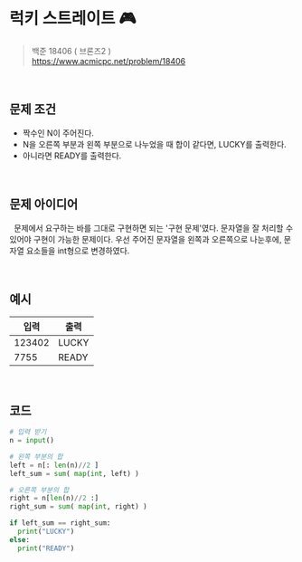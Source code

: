 # 럭키 스트레이트 🎮
> 백준 18406 ( 브론즈2 )   
> https://www.acmicpc.net/problem/18406

<br>

## 문제 조건
- 짝수인 N이 주어진다.
- N을 오른쪽 부분과 왼쪽 부분으로 나누었을 때 합이 같다면, LUCKY를 출력한다.
- 아니라면 READY를 출력한다.

<br>

## 문제 아이디어
&nbsp; 문제에서 요구하는 바를 그대로 구현하면 되는 '구현 문제'였다. 문자열을 잘 처리할 수 있어야 구현이 가능한 문제이다.
우선 주어진 문자열을 왼쪽과 오른쪽으로 나눈후에, 문자열 요소들을 int형으로 변경하였다.

<br>

## 예시
입력 | 출력
-|-
123402|LUCKY
7755|READY

<br>

## 코드

```python
# 입력 받기
n = input()

# 왼쪽 부분의 합
left = n[: len(n)//2 ]
left_sum = sum( map(int, left) )

# 오른쪽 부분의 합
right = n[len(n)//2 :]
right_sum = sum( map(int, right) )

if left_sum == right_sum:
  print("LUCKY")
else:
  print("READY")

```